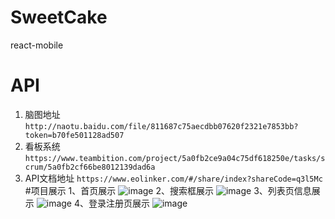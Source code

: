 # SweetCake
react-mobile

# API
1. 脑图地址
`http://naotu.baidu.com/file/811687c75aecdbb07620f2321e7853bb?token=b70fe501128ad507`
2. 看板系统
`https://www.teambition.com/project/5a0fb2ce9a04c75df618250e/tasks/scrum/5a0fb2cf66be8012139dad6a`
3. API文档地址
`https://www.eolinker.com/#/share/index?shareCode=q3l5Mc`
#项目展示
1、首页展示
![image](https://github.com/Chloe-huang/PROJECT--REACT/tree/master/src/containers/Images/Sweet.gif)
2、搜索框展示
![image](https://github.com/Chloe-huang/PROJECT--REACT/tree/master/src/containers/Images/Sweet2.gif)
3、列表页信息展示
![image](https://github.com/Chloe-huang/PROJECT--REACT/tree/master/src/containers/Images/Sweet3.gif)
4、登录注册页展示
![image](https://github.com/Chloe-huang/PROJECT--REACT/tree/master/src/containers/Images/Sweet4.gif)
